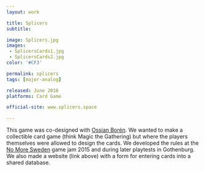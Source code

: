 ```yaml
---
layout: work

title: Splicers
subtitle:

image: Splicers.jpg
images:
 - SplicersCards1.jpg
 - SplicersCards2.jpg
color: '#CF3'

permalink: splicers
tags: [major-analog]

released: June 2016
platforms: Card Game

official-site: www.splicers.space

---
```


This game was co-designed with [Ossian Borén](http://ossianboren.com). We wanted to make a collectible card game (think Magic the Gathering) but where the players themselves were allowed to design the cards. We developed the rules at the [No More Sweden](/no-more-sweden) game jam 2015 and during later playtests in Gothenburg. We also made a website (link above) with a form for entering cards into a shared database.
